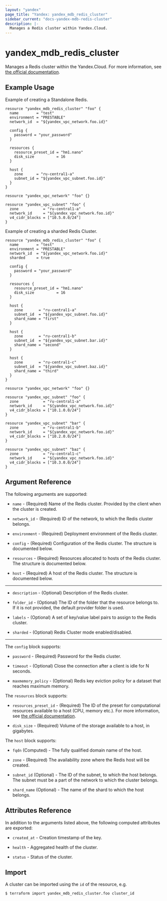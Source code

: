```yaml
---
layout: "yandex"
page_title: "Yandex: yandex_mdb_redis_cluster"
sidebar_current: "docs-yandex-mdb-redis-cluster"
description: |-
  Manages a Redis cluster within Yandex.Cloud.
---
```


# yandex\_mdb\_redis\_cluster

Manages a Redis cluster within the Yandex.Cloud. For more information, see
[the official documentation](https://cloud.yandex.com/docs/managed-redis/concepts).

## Example Usage

Example of creating a Standalone Redis.

```hcl
resource "yandex_mdb_redis_cluster" "foo" {
  name        = "test"
  environment = "PRESTABLE"
  network_id  = "${yandex_vpc_network.foo.id}"

  config {
    password = "your_password"
  }

  resources {
    resource_preset_id = "hm1.nano"
    disk_size          = 16
  }

  host {
    zone      = "ru-central1-a"
    subnet_id = "${yandex_vpc_subnet.foo.id}"
  }
}

resource "yandex_vpc_network" "foo" {}

resource "yandex_vpc_subnet" "foo" {
  zone           = "ru-central1-a"
  network_id     = "${yandex_vpc_network.foo.id}"
  v4_cidr_blocks = ["10.5.0.0/24"]
}
```

Example of creating a sharded Redis Cluster.

```hcl
resource "yandex_mdb_redis_cluster" "foo" {
  name        = "test"
  environment = "PRESTABLE"
  network_id  = "${yandex_vpc_network.foo.id}"
  sharded     = true

  config {
    password = "your_password"
  }

  resources {
    resource_preset_id = "hm1.nano"
    disk_size          = 16
  }

  host {
    zone       = "ru-central1-a"
    subnet_id  = "${yandex_vpc_subnet.foo.id}"
    shard_name = "first"
  }

  host {
    zone       = "ru-central1-b"
    subnet_id  = "${yandex_vpc_subnet.bar.id}"
    shard_name = "second"
  }

  host {
    zone       = "ru-central1-c"
    subnet_id  = "${yandex_vpc_subnet.baz.id}"
    shard_name = "third"
  }
}

resource "yandex_vpc_network" "foo" {}

resource "yandex_vpc_subnet" "foo" {
  zone           = "ru-central1-a"
  network_id     = "${yandex_vpc_network.foo.id}"
  v4_cidr_blocks = ["10.1.0.0/24"]
}

resource "yandex_vpc_subnet" "bar" {
  zone           = "ru-central1-b"
  network_id     = "${yandex_vpc_network.foo.id}"
  v4_cidr_blocks = ["10.2.0.0/24"]
}

resource "yandex_vpc_subnet" "baz" {
  zone           = "ru-central1-c"
  network_id     = "${yandex_vpc_network.foo.id}"
  v4_cidr_blocks = ["10.3.0.0/24"]
}
```

## Argument Reference

The following arguments are supported:

* `name` - (Required) Name of the Redis cluster. Provided by the client when the cluster is created.

* `network_id` - (Required) ID of the network, to which the Redis cluster belongs.

* `environment` - (Required) Deployment environment of the Redis cluster.

* `config` - (Required) Configuration of the Redis cluster. The structure is documented below.

* `resources` - (Required) Resources allocated to hosts of the Redis cluster. The structure is documented below.

* `host` - (Required) A host of the Redis cluster. The structure is documented below.

- - -

* `description` - (Optional) Description of the Redis cluster.

* `folder_id` - (Optional) The ID of the folder that the resource belongs to. If it
    is not provided, the default provider folder is used.

* `labels` - (Optional) A set of key/value label pairs to assign to the Redis cluster.

* `sharded` - (Optional) Redis Cluster mode enabled/disabled.

- - -

The `config` block supports:

* `password` - (Required) Password for the Redis cluster.

* `timeout` - (Optional) Close the connection after a client is idle for N seconds.

* `maxmemory_policy` - (Optional) Redis key eviction policy for a dataset that reaches maximum memory.

The `resources` block supports:

* `resources_preset_id` - (Required) The ID of the preset for computational resources available to a host (CPU, memory etc.). 
  For more information, see [the official documentation](https://cloud.yandex.com/docs/managed-redis/concepts).

* `disk_size` - (Required) Volume of the storage available to a host, in gigabytes.

The `host` block supports:

* `fqdn` (Computed) - The fully qualified domain name of the host.

* `zone` - (Required) The availability zone where the Redis host will be created.

* `subnet_id` (Optional) - The ID of the subnet, to which the host belongs. The subnet must
  be a part of the network to which the cluster belongs.

* `shard_name` (Optional) - The name of the shard to which the host belongs.

## Attributes Reference

In addition to the arguments listed above, the following computed attributes are exported:

* `created_at` - Creation timestamp of the key.

* `health` - Aggregated health of the cluster.

* `status` - Status of the cluster.

## Import

A cluster can be imported using the `id` of the resource, e.g.

```
$ terraform import yandex_mdb_redis_cluster.foo cluster_id
```
